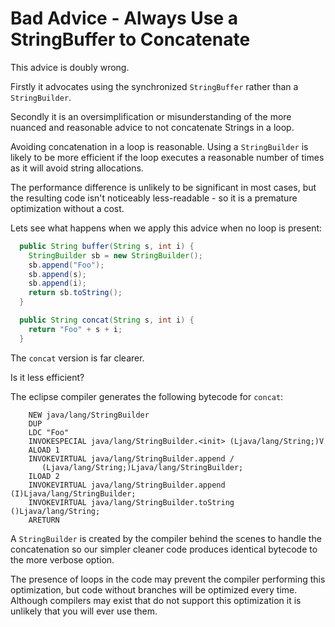 # Bad Advice - Always Use a StringBuffer to Concatenate 

This advice is doubly wrong. 

Firstly it advocates using the synchronized `StringBuffer` rather than a `StringBuilder`.

Secondly it is an oversimplification or misunderstanding of the more nuanced and reasonable advice to not concatenate Strings in a loop.

Avoiding concatenation in a loop is reasonable. Using a `StringBuilder` is likely to be more efficient if the loop executes a reasonable number of times as it will avoid string allocations. 

The performance difference is unlikely to be significant in most cases, but the resulting code isn't noticeably less-readable - so it is a premature optimization without a cost.

Lets see what happens when we apply this advice when no loop is present:

```java
  public String buffer(String s, int i) {
    StringBuilder sb = new StringBuilder();
    sb.append("Foo");
    sb.append(s);
    sb.append(i);
    return sb.toString();
  }

  public String concat(String s, int i) {
    return "Foo" + s + i;
  }
```

The `concat` version is far clearer.

Is it less efficient?

The eclipse compiler generates the following bytecode for `concat`:

```
    NEW java/lang/StringBuilder
    DUP
    LDC "Foo"
    INVOKESPECIAL java/lang/StringBuilder.<init> (Ljava/lang/String;)V
    ALOAD 1
    INVOKEVIRTUAL java/lang/StringBuilder.append /
       (Ljava/lang/String;)Ljava/lang/StringBuilder;
    ILOAD 2
    INVOKEVIRTUAL java/lang/StringBuilder.append (I)Ljava/lang/StringBuilder;
    INVOKEVIRTUAL java/lang/StringBuilder.toString ()Ljava/lang/String;
    ARETURN
```

A `StringBuilder` is created by the compiler behind the scenes to handle the concatenation so our simpler cleaner code produces identical bytecode to the more verbose option.

The presence of loops in the code may prevent the compiler performing this optimization, but code without branches will be optimized every time. Although compilers may exist that do not support this optimization it is unlikely that you will ever use them.
